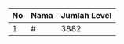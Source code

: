 | No | Nama            | Jumlah Level |
|----|-----------------|--------------|
| 1  | #    |    3882        |
